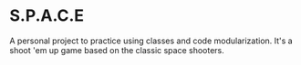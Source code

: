 # S.P.A.C.E
A personal project to practice using classes and code modularization.
It's a shoot 'em up game based on the classic space shooters.
